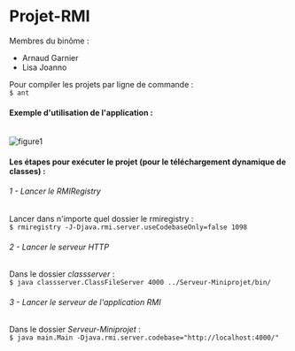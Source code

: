 # Projet-RMI
Membres du binôme :
<ul><li>Arnaud Garnier</li>
<li>Lisa Joanno</li></ul>

Pour compiler les projets par ligne de commande :<br />
```$ ant```

#### Exemple d'utilisation de l'application :
<br />
<img alt="figure1" src="images/figure1.png" />
<br />

#### Les étapes pour exécuter le projet (pour le téléchargement dynamique de classes) :

###### 1 - Lancer le RMIRegistry
Lancer dans n'importe quel dossier le rmiregistry :<br />
```$ rmiregistry -J-Djava.rmi.server.useCodebaseOnly=false 1098```

###### 2 - Lancer le serveur HTTP
Dans le dossier <i>classserver</i> :<br />
```$ java classserver.ClassFileServer 4000 ../Serveur-Miniprojet/bin/```

###### 3 - Lancer le serveur de l'application RMI
Dans le dossier <i>Serveur-Miniprojet</i> :<br />
```$ java main.Main -Djava.rmi.server.codebase="http://localhost:4000/"```

